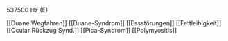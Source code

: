 537500 Hz (E)

[[Duane Wegfahren]]
[[Duane-Syndrom]]
[[Essstörungen]]
[[Fettleibigkeit]]
[[Ocular Rückzug Synd.]]
[[Pica-Syndrom]]
[[Polymyositis]]